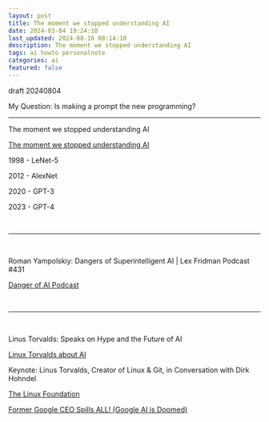 ```yaml
---
layout: post
title: The moment we stopped understanding AI
date: 2024-03-04 19:24:10
last_updated: 2024-08-16 08:14:10
description: The moment we stopped understanding AI
tags: ai howto personalnote
categories: ai
featured: false
---
```


draft 20240804

My Question: Is making a prompt the new programming?


<hr>

The moment we stopped understanding AI

[The moment we stopped understanding AI]: https://www.youtube.com/watch?v=UZDiGooFs54 "https://www.youtube.com/watch?v=UZDiGooFs54"
[The moment we stopped understanding AI]

1998 - LeNet-5

2012 - AlexNet

2020 - GPT-3

2023 - GPT-4

<br><hr><br>

Roman Yampolskiy: Dangers of Superintelligent AI | Lex Fridman Podcast #431

[Danger of AI Podcast]:https://www.youtube.com/watch?v=NNr6gPelJ3E "https://www.youtube.com/watch?v=NNr6gPelJ3E"
[Danger of AI Podcast]

<br><hr><br>


Linus Torvalds: Speaks on Hype and the Future of AI

[Linux Torvalds about AI]:https://www.youtube.com/watch?v=7GIZi7nlIe0 "https://www.youtube.com/watch?v=7GIZi7nlIe0"
[Linux Torvalds about AI]


Keynote: Linus Torvalds, Creator of Linux & Git, in Conversation with Dirk Hohndel

[The Linux Foundation]:https://www.youtube.com/watch?v=cPvRIWXNgaM "https://www.youtube.com/watch?v=cPvRIWXNgaM"
[The Linux Foundation]


[Former Google CEO Spills ALL! (Google AI is Doomed)]:https://www.youtube.com/watch?v=7PMUVqtXS0A "https://www.youtube.com/watch?v=7PMUVqtXS0A"
[Former Google CEO Spills ALL! (Google AI is Doomed)]

